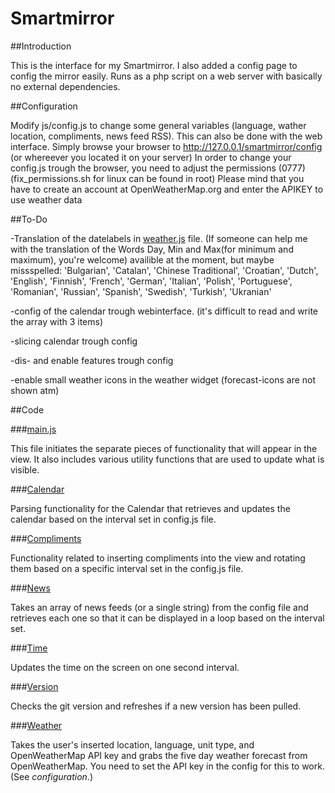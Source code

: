 Smartmirror
===========

##Introduction

This is the interface for my Smartmirror.
I also added a config page to config the mirror easily.
Runs as a php script on a web server with basically no external dependencies.

##Configuration

Modify js/config.js to change some general variables (language, wather location, compliments, news feed RSS).
This can also be done with the web interface. Simply browse your browser to http://127.0.0.1/smartmirror/config (or whereever you located it on your server)
In order to change your config.js trough the browser, you need to adjust the permissions (0777) (fix_permissions.sh for linux can be found in root)
Please mind that you have to create an account at OpenWeatherMap.org and enter the APIKEY to use weather data

##To-Do

-Translation of the datelabels in [weather.js](js/weather/weather.js) file. (If someone can help me with the translation of the Words Day, Min and Max(for minimum and maximum), you're welcome)
availible at the moment, but maybe missspelled: 
'Bulgarian', 'Catalan', 'Chinese Traditional', 'Croatian', 'Dutch', 'English', 'Finnish', 'French', 'German', 'Italian', 'Polish', 'Portuguese', 'Romanian', 'Russian',  'Spanish', 'Swedish', 'Turkish', 'Ukranian'

-config of the calendar trough webinterface. (it's difficult to read and write the array with 3 items)

-slicing calendar trough config

-dis- and enable features trough config

-enable small weather icons in the weather widget (forecast-icons are not shown atm)


##Code

###[main.js](js/main.js)

This file initiates the separate pieces of functionality that will appear in the view.  It also includes various utility functions that are used to update what is visible.

###[Calendar](js/calendar)

Parsing functionality for the Calendar that retrieves and updates the calendar based on the interval set in config.js file. 


###[Compliments](js/compliments)

Functionality related to inserting compliments into the view and rotating them based on a specific interval set in the config.js file.

###[News](js/news)

Takes an array of news feeds (or a single string) from the config file and retrieves each one so that it can be displayed in a loop based on the interval set.

###[Time](js/time)

Updates the time on the screen on one second interval.

###[Version](js/version)

Checks the git version and refreshes if a new version has been pulled.

###[Weather](js/weather)

Takes the user's inserted location, language, unit type, and OpenWeatherMap API key and grabs the five day weather forecast from OpenWeatherMap. You need to set the API key in the config for this to work. (See *configuration*.)
